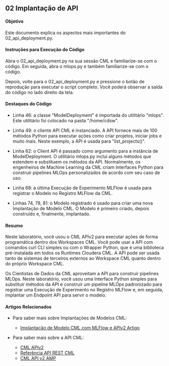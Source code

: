 ## 02 Implantação de API

#### Objetivo

Este documento explica os aspectos mais importantes do 02_api_deployment.py.

#### Instruções para Execução do Código

Abra o 02_api_deployment.py na sua sessão CML e familiarize-se com o código. Em seguida, abra o mlops.py e também familiarize-se com o código.

Depois, volte para o 02_api_deployment.py e pressione o botão de reprodução para executar o script completo. Você poderá observar a saída do código no lado direito da tela.

#### Destaques do Código

* Linha 46: a classe "ModelDeployment" é importada do utilitário "mlops". Este utilitário foi colocado na pasta "/home/cdsw".

* Linha 49: o cliente API CML é instanciado. A API fornece mais de 100 métodos Python para executar ações como criar projetos, iniciar jobs e muito mais. Neste exemplo, a API é usada para "list_projects()".

* Linha 62: o Client API é passado como argumento para a instância de ModelDeployment. O utilitário mlops.py inclui alguns métodos que estendem e substituem os métodos da API. Normalmente, os engenheiros de Machine Learning da CML criam Interfaces Python para construir pipelines MLOps personalizados de acordo com seu caso de uso.

* Linha 68: a última Execução de Experimento MLFlow é usada para registrar o Modelo no Registro MLFlow da CML.

* Linhas 74, 78, 81: o Modelo registrado é usado para criar uma nova Implantação de Modelo CML. O Modelo é primeiro criado, depois construído e, finalmente, implantado.

#### Resumo

Neste laboratório, você usou o CML APIv2 para executar ações de forma programática dentro dos Workspaces CML. Você pode usar a API com comandos curl CLI simples ou com o Wrapper Python, que é uma biblioteca pré-instalada em todos os Runtimes Cloudera CML. A API pode ser usada tanto de sistemas de terceiros externos ao Workspace CML quanto dentro do próprio Workspace CML.

Os Cientistas de Dados da CML aproveitam a API para construir pipelines MLOps. Neste laboratório, você usou uma Interface Python simples para substituir métodos da API e construir um pipeline MLOps padronizado para registrar uma Execução de Experimento no Registro MLFlow e, em seguida, implantar um Endpoint API para servir o modelo.

#### Artigos Relacionados

* Para saber mais sobre Implantações de Modelos CML:
  * [Implantação de Modelo CML com MLFlow e APIv2 Artigo](https://community.cloudera.com/t5/Community-Articles/CML-Model-Deployment-with-MLFlow-and-APIv2/ta-p/385656)

* Para saber mais sobre a API CML:
  * [CML APIv2](https://docs.cloudera.com/machine-learning/cloud/api/topics/ml-api-v2.html)
  * [Referência API REST CML](https://docs.cloudera.com/machine-learning/cloud/rest-api-reference/index.html)
  * [CML API v2 AMP](https://github.com/cloudera/CML_AMP_APIv2)
